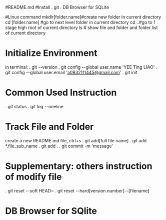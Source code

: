 #README.md
#Install
. git
. DB Browser for SQLite

#Linux command
mkdir[folder.name]#create new folder in current directory
cd [folder.name] #go to next level folder in current directory
cd ..#go to 1 stage high root of current directory
ls # show file and folder and folder list of current directory

# Initialize Environment
in terminal:
. git --version
. git config --global user.name 'YEE Ting LIAO'
. git config --global user.email 'a0932111445@gmail.com'
. git init

# Common Used Instruction
. git status
. git log --oneline

# Track File and Folder
create a new README.md file, ctrl+s
. git add[full file name]
. git add *.file_sub_name
. git add .
. git commit -m 'message'

# Supplementary: others instruction of modify file
. git reset --soft HEAD~
. git reset --hard[version.number]--[filename]

# DB Browser for SQlite
